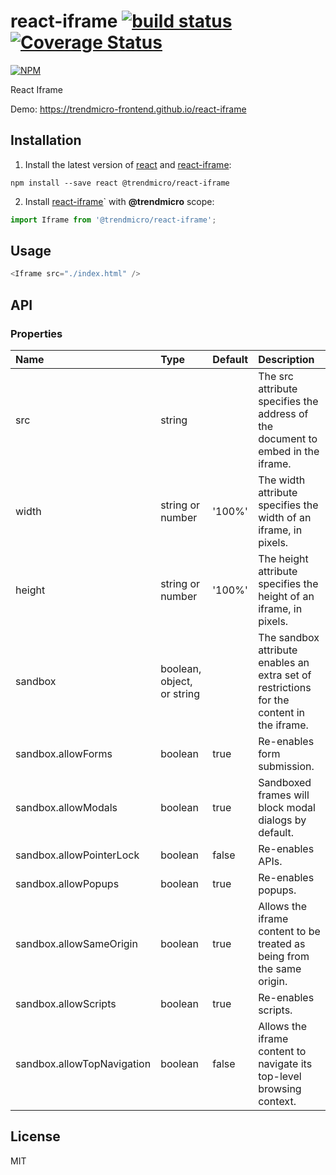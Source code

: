 # react-iframe [![build status](https://travis-ci.org/trendmicro-frontend/react-iframe.svg?branch=master)](https://travis-ci.org/trendmicro-frontend/react-iframe) [![Coverage Status](https://coveralls.io/repos/github/trendmicro-frontend/react-iframe/badge.svg?branch=master)](https://coveralls.io/github/trendmicro-frontend/react-iframe?branch=master)

[![NPM](https://nodei.co/npm/@trendmicro/react-iframe.png?downloads=true&stars=true)](https://nodei.co/npm/@trendmicro/react-iframe/)

React Iframe

Demo: https://trendmicro-frontend.github.io/react-iframe

## Installation

1. Install the latest version of [react](https://github.com/facebook/react) and [react-iframe](https://github.com/trendmicro-frontend/react-iframe):

  ```
  npm install --save react @trendmicro/react-iframe
  ```

2. Install [react-iframe](https://github.com/trendmicro-frontend/react-iframe)` with <b>@trendmicro</b> scope:

  ```js
  import Iframe from '@trendmicro/react-iframe';
  ```

## Usage

```js
<Iframe src="./index.html" />
```


## API

### Properties

Name | Type | Default | Description 
:--- | :--- | :------ | :----------
src | string | | The src attribute specifies the address of the document to embed in the iframe.
width | string or number | '100%' | The width attribute specifies the width of an iframe, in pixels.
height | string or number | '100%' | The height attribute specifies the height of an iframe, in pixels.
sandbox | boolean, object, or string |  | The sandbox attribute enables an extra set of restrictions for the content in the iframe.
sandbox.allowForms | boolean | true | Re-enables form submission.
sandbox.allowModals | boolean | true | Sandboxed frames will block modal dialogs by default.
sandbox.allowPointerLock | boolean | false | Re-enables APIs.
sandbox.allowPopups | boolean | true | Re-enables popups.
sandbox.allowSameOrigin | boolean | true | Allows the iframe content to be treated as being from the same origin.
sandbox.allowScripts | boolean | true | Re-enables scripts.
sandbox.allowTopNavigation | boolean | false | Allows the iframe content to navigate its top-level browsing context.

## License

MIT
